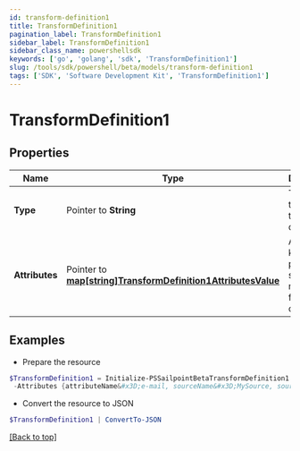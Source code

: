 ```yaml
---
id: transform-definition1
title: TransformDefinition1
pagination_label: TransformDefinition1
sidebar_label: TransformDefinition1
sidebar_class_name: powershellsdk
keywords: ['go', 'golang', 'sdk', 'TransformDefinition1'] 
slug: /tools/sdk/powershell/beta/models/transform-definition1
tags: ['SDK', 'Software Development Kit', 'TransformDefinition1']
---
```



# TransformDefinition1

## Properties

Name | Type | Description | Notes
------------ | ------------- | ------------- | -------------
**Type** |  Pointer to **String** | The type of the transform definition. | [optional] 
**Attributes** |  Pointer to [**map[string]TransformDefinition1AttributesValue**](transform-definition1-attributes-value) | Arbitrary key-value pairs to store any metadata for the object | [optional] 

## Examples

- Prepare the resource
```powershell
$TransformDefinition1 = Initialize-PSSailpointBetaTransformDefinition1  -Type accountAttribute `
 -Attributes {attributeName&#x3D;e-mail, sourceName&#x3D;MySource, sourceId&#x3D;2c9180877a826e68017a8c0b03da1a53}
```

- Convert the resource to JSON
```powershell
$TransformDefinition1 | ConvertTo-JSON
```


[[Back to top]](#) 

